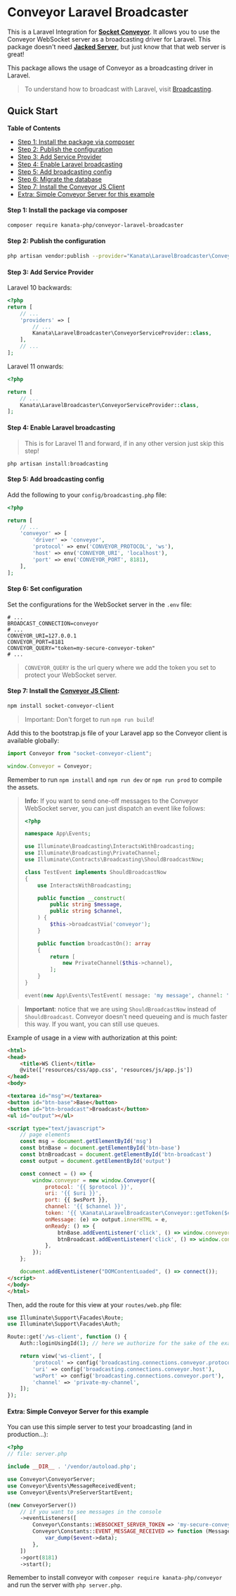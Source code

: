 
# Conveyor Laravel Broadcaster

This is a Laravel Integration for [**Socket Conveyor**](http://socketconveyor.com). It allows you to use the Conveyor WebSocket server as a broadcasting driver for Laravel. This package doesn't need [**Jacked Server**](https://github.com/jacked-php/jacked-server), but just know that that web server is great!

This package allows the usage of Conveyor as a broadcasting driver in Laravel.

> To understand how to broadcast with Laravel, visit [Broadcasting](https://laravel.com/docs/11.x/broadcasting).

## Quick Start

**Table of Contents**

- [Step 1: Install the package via composer](#step-1-install-the-package-via-composer)
- [Step 2: Publish the configuration](#step-2-publish-the-configuration)
- [Step 3: Add Service Provider](#step-3-add-service-provider)
- [Step 4: Enable Laravel broadcasting](#step-4-enable-laravel-broadcasting)
- [Step 5: Add broadcasting config](#step-5-add-broadcasting-config)
- [Step 6: Migrate the database](#step-6-migrate-the-database)
- [Step 7: Install the Conveyor JS Client](#step-7-install-the-conveyor-js-client)
- [Extra: Simple Conveyor Server for this example](#extra-simple-conveyor-server-for-this-example)

#### Step 1: Install the package via composer

```bash
composer require kanata-php/conveyor-laravel-broadcaster
```

#### Step 2: Publish the configuration

```bash
php artisan vendor:publish --provider="Kanata\LaravelBroadcaster\ConveyorServiceProvider"
```

#### Step 3: Add Service Provider

Laravel 10 backwards:

```php
<?php
return [
    // ...
    'providers' => [
        // ...
        Kanata\LaravelBroadcaster\ConveyorServiceProvider::class,
    ],
    // ...
];
```

Laravel 11 onwards:

```php
<?php

return [
    // ...
    Kanata\LaravelBroadcaster\ConveyorServiceProvider::class,
];
```

#### Step 4: Enable Laravel broadcasting

> This is for Laravel 11 and forward, if in any other version just skip this step!

```shell
php artisan install:broadcasting
```

#### Step 5: Add broadcasting config

Add the following to your `config/broadcasting.php` file:

```php
<?php

return [
    // ...
    'conveyor' => [
        'driver' => 'conveyor',
        'protocol' => env('CONVEYOR_PROTOCOL', 'ws'),
        'host' => env('CONVEYOR_URI', 'localhost'),
        'port' => env('CONVEYOR_PORT', 8181),
    ],
];
```

#### Step 6: Set configuration

Set the configurations for the WebSocket server in the `.env` file:

```dotenv
# ...
BROADCAST_CONNECTION=conveyor
# ...
CONVEYOR_URI=127.0.0.1
CONVEYOR_PORT=8181
CONVEYOR_QUERY="token=my-secure-conveyor-token"
# ...
```

> `CONVEYOR_QUERY` is the url query where we add the token you set to protect your WebSocket server.

#### Step 7: Install the [Conveyor JS Client](https://www.npmjs.com/package/socket-conveyor-client):

```bash
npm install socket-conveyor-client
```

> Important: Don't forget to run `npm run build`!

Add this to the bootstrap.js file of your Laravel app so the Conveyor client is available globally:

```js
import Conveyor from "socket-conveyor-client";

window.Conveyor = Conveyor;
```

Remember to run `npm install` and `npm run dev` or `npm run prod` to compile the assets.

> **Info:** If you want to send one-off messages to the Conveyor WebSocket server, you can just dispatch an event like follows:
> ```php
> <?php
> 
> namespace App\Events;
> 
> use Illuminate\Broadcasting\InteractsWithBroadcasting;
> use Illuminate\Broadcasting\PrivateChannel;
> use Illuminate\Contracts\Broadcasting\ShouldBroadcastNow;
> 
> class TestEvent implements ShouldBroadcastNow
> {
>     use InteractsWithBroadcasting;
> 
>     public function __construct(
>         public string $message,
>         public string $channel,
>     ) {
>         $this->broadcastVia('conveyor');
>     }
> 
>     public function broadcastOn(): array
>     {
>         return [
>             new PrivateChannel($this->channel),
>         ];
>     }
> }
> ```
>
> ```php
> event(new App\Events\TestEvent( message: 'my message', channel: 'my-channel'));
> ```

> **Important**: notice that we are using `ShouldBroadcastNow` instead of `ShouldBroadcast`. Conveyor doesn't need queueing and is much faster this way. If you want, you can still use queues.


Example of usage in a view with authorization at this point:

```html
<html>
<head>
    <title>WS Client</title>
    @vite(['resources/css/app.css', 'resources/js/app.js'])
</head>
<body>

<textarea id="msg"></textarea>
<button id="btn-base">Base</button>
<button id="btn-broadcast">Broadcast</button>
<ul id="output"></ul>

<script type="text/javascript">
    // page elements
    const msg = document.getElementById('msg')
    const btnBase = document.getElementById('btn-base')
    const btnBroadcast = document.getElementById('btn-broadcast')
    const output = document.getElementById('output')

    const connect = () => {
        window.conveyor = new window.Conveyor({
            protocol: '{{ $protocol }}',
            uri: '{{ $uri }}',
            port: {{ $wsPort }},
            channel: '{{ $channel }}',
            token: '{{ \Kanata\LaravelBroadcaster\Conveyor::getToken($channel) }}',
            onMessage: (e) => output.innerHTML = e,
            onReady: () => {
                btnBase.addEventListener('click', () => window.conveyor.send(msg.value))
                btnBroadcast.addEventListener('click', () => window.conveyor.send(msg.value, 'broadcast-action'))
            },
        });
    };

    document.addEventListener("DOMContentLoaded", () => connect());
</script>
</body>
</html>
```

Then, add the route for this view at your `routes/web.php` file:

```php
use Illuminate\Support\Facades\Route;
use Illuminate\Support\Facades\Auth;

Route::get('/ws-client', function () {
    Auth::loginUsingId(1); // here we authorize for the sake of the example.

    return view('ws-client', [
        'protocol' => config('broadcasting.connections.conveyor.protocol'),
        'uri' => config('broadcasting.connections.conveyor.host'),
        'wsPort' => config('broadcasting.connections.conveyor.port'),
        'channel' => 'private-my-channel',
    ]);
});
```

#### Extra: Simple Conveyor Server for this example

You can use this simple server to test your broadcasting (and in production...):

```php
<?php
// file: server.php

include __DIR__ . '/vendor/autoload.php';

use Conveyor\ConveyorServer;
use Conveyor\Events\MessageReceivedEvent;
use Conveyor\Events\PreServerStartEvent;

(new ConveyorServer())
    // if you want to see messages in the console 
    ->eventListeners([
        Conveyor\Constants::WEBSOCKET_SERVER_TOKEN => 'my-secure-conveyor-token',
        Conveyor\Constants::EVENT_MESSAGE_RECEIVED => function (MessageReceivedEvent $event) {
            var_dump($event->data);
        },
    ])
    ->port(8181)
    ->start();
```

Remember to install conveyor with `composer require kanata-php/conveyor` and run the server with `php server.php`.
